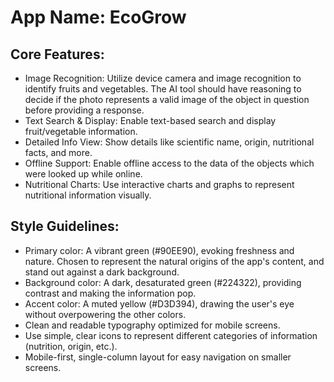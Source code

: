 # **App Name**: EcoGrow

## Core Features:

- Image Recognition: Utilize device camera and image recognition to identify fruits and vegetables. The AI tool should have reasoning to decide if the photo represents a valid image of the object in question before providing a response.
- Text Search & Display: Enable text-based search and display fruit/vegetable information.
- Detailed Info View: Show details like scientific name, origin, nutritional facts, and more.
- Offline Support: Enable offline access to the data of the objects which were looked up while online.
- Nutritional Charts: Use interactive charts and graphs to represent nutritional information visually.

## Style Guidelines:

- Primary color: A vibrant green (#90EE90), evoking freshness and nature. Chosen to represent the natural origins of the app's content, and stand out against a dark background.
- Background color: A dark, desaturated green (#224322), providing contrast and making the information pop.
- Accent color: A muted yellow (#D3D394), drawing the user's eye without overpowering the other colors.
- Clean and readable typography optimized for mobile screens.
- Use simple, clear icons to represent different categories of information (nutrition, origin, etc.).
- Mobile-first, single-column layout for easy navigation on smaller screens.